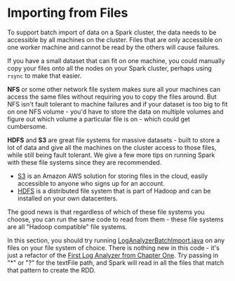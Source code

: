 # Importing from Files

To support batch import of data on a Spark cluster, the data needs to be accessible by all machines on the cluster.  Files that are only accessible on one worker machine
and cannot be read by the others will cause failures.

If you have a small dataset that can fit on one machine, you could manually copy your files onto all the nodes on your Spark cluster, perhaps using `rsync` to make that easier.

**NFS** or some other network file system makes sure all your machines can access the same files without requiring you to copy the files around.  But NFS isn't fault tolerant
to machine failures and if your dataset is too
big to fit on one NFS volume - you'd have to store the data on multiple volumes
and figure out which volume a particular file is on - which could get cumbersome.

**HDFS** and **S3** are great file systems for massive datasets - built
to store a lot of data and give all the machines on the cluster
access to those files, while still being fault tolerant.  We give a few more tips on running Spark with these file systems since they are recommended.

* [S3](s3.md) is an Amazon AWS solution for storing files in the cloud, easily accessible to anyone who signs up for an account.
* [HDFS](hdfs.md) is a distributed file system that is part of Hadoop and can be installed on your own datacenters.

The good news is that regardless of which of these file systems
you choose, you can run the same code to read from them - these
file systems are all "Hadoop compatible" file systems.

In this section, you should try running [LogAnalyzerBatchImport.java](java8/src/main/java/com/databricks/apps/logs/chapter2/LogAnalyzerBatchImport.java) on any files on your file system of choice.  There
is nothing new in this code - it's just a refactor of the [First Log Analyzer from Chapter One](../chapter1/spark.md).  Try passing in "*" or "?" for the textFile path, and Spark will read in all the files that match that pattern to create the RDD.

